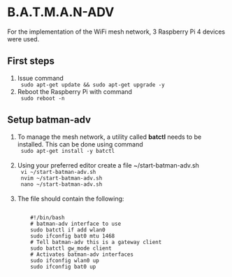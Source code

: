 <h1> B.A.T.M.A.N-ADV </h1> 
<p> For the implementation of the WiFi mesh network, 3 Raspberry Pi 4 devices were used. </p>

<h2> First steps </h2> 
<ol>
  <li>Issue command</li>
    <code> sudo apt-get update && sudo apt-get upgrade -y</code>
  <br>
  <li> Reboot the Raspberry Pi with command </li>
    <code> sudo reboot -n </code>
  <br>
</ol>

<h2> Setup batman-adv </h2>
<ol>
  <li> To manage the mesh network, a utility called <b>batctl</b> needs to be installed.  This can be done using command </li>
    <code> sudo apt-get install -y batctl </code>
  <br><br>
  <li> Using your preferred editor create a file ~/start-batman-adv.sh </li>
    <code> vi ~/start-batman-adv.sh </code> <br>
    <code> nvim ~/start-batman-adv.sh </code> <br>
    <code> nano ~/start-batman-adv.sh </code> 
  <br><br>
  <li> The file should contain the following:</li>
  <pre><code>
    #!/bin/bash
    # batman-adv interface to use
    sudo batctl if add wlan0
    sudo ifconfig bat0 mtu 1468 
    # Tell batman-adv this is a gateway client
    sudo batctl gw_mode client
    # Activates batman-adv interfaces
    sudo ifconfig wlan0 up
    sudo ifconfig bat0 up
  </code></pre>
</ol>

